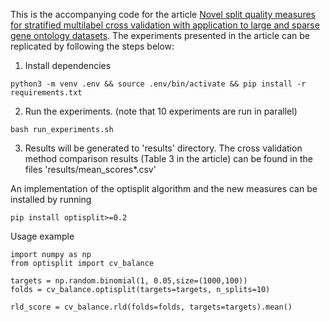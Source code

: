This is the accompanying code for the article [Novel split quality measures for stratified multilabel cross validation with
application to large and sparse gene ontology datasets](https://www.aimspress.com/article/doi/10.3934/aci.222003). The experiments presented in the article can be
replicated by following the steps below:

1. Install dependencies

```
python3 -m venv .env && source .env/bin/activate && pip install -r requirements.txt
```

2. Run the experiments. (note that 10 experiments are run in parallel)

```
bash run_experiments.sh
```

3. Results will be generated to 'results' directory. The cross validation
method comparison results (Table 3 in the article) can be found in the files
'results/mean\_scores\*.csv'


An implementation of the optisplit algorithm and the new measures can be installed by running

```
pip install optisplit>=0.2
```

Usage example

```
import numpy as np
from optisplit import cv_balance
 
targets = np.random.binomial(1, 0.05,size=(1000,100))
folds = cv_balance.optisplit(targets=targets, n_splits=10)

rld_score = cv_balance.rld(folds=folds, targets=targets).mean()
```

